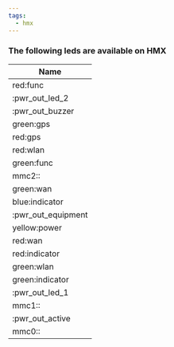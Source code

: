 ```yaml
---
tags:
  - hmx
---
```


### The following leds are available on HMX

| Name               |
| ---                |
| red:func           |
| :pwr_out_led_2     |
| :pwr_out_buzzer    |
| green:gps          |
| red:gps            |
| red:wlan           |
| green:func         |
| mmc2::             |
| green:wan          |
| blue:indicator     |
| :pwr_out_equipment |
| yellow:power       |
| red:wan            |
| red:indicator      |
| green:wlan         |
| green:indicator    |
| :pwr_out_led_1     |
| mmc1::             |
| :pwr_out_active    |
| mmc0::             |
